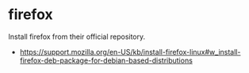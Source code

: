 # firefox

Install firefox from their official repository.

- https://support.mozilla.org/en-US/kb/install-firefox-linux#w_install-firefox-deb-package-for-debian-based-distributions
